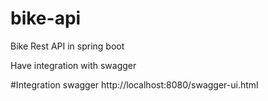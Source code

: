 # bike-api
Bike Rest API in spring boot

Have integration with swagger

#Integration swagger
http://localhost:8080/swagger-ui.html
